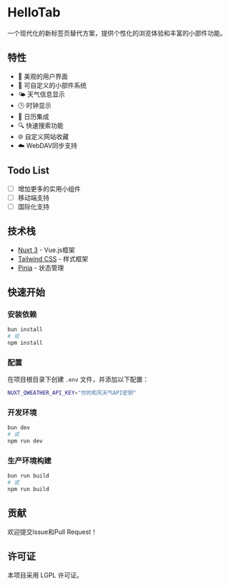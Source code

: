 # HelloTab

一个现代化的新标签页替代方案，提供个性化的浏览体验和丰富的小部件功能。

## 特性

- 🎨 美观的用户界面
- 🔄 可自定义的小部件系统
- 🌤️ 天气信息显示
- 🕒 时钟显示
- 📅 日历集成
- 🔍 快速搜索功能
- 🌐 自定义网站收藏
- ☁️ WebDAV同步支持

## Todo List

- [ ] 增加更多的实用小组件
- [ ] 移动端支持
- [ ] 国际化支持

## 技术栈

- [Nuxt 3](https://nuxt.com/) - Vue.js框架
- [Tailwind CSS](https://tailwindcss.com/) - 样式框架
- [Pinia](https://pinia.vuejs.org/) - 状态管理

## 快速开始

### 安装依赖

```bash
bun install
# 或
npm install
```
### 配置

在项目根目录下创建 `.env` 文件，并添加以下配置：
```bash
NUXT_QWEATHER_API_KEY="你的和风天气API密钥"
```

### 开发环境

```bash
bun dev
# 或
npm run dev
```

### 生产环境构建

```bash
bun run build
# 或
npm run build
```

## 贡献

欢迎提交Issue和Pull Request！

## 许可证

本项目采用 LGPL 许可证。